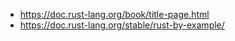 - https://doc.rust-lang.org/book/title-page.html
- https://doc.rust-lang.org/stable/rust-by-example/
